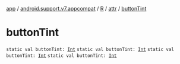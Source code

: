[app](../../../index.md) / [android.support.v7.appcompat](../../index.md) / [R](../index.md) / [attr](index.md) / [buttonTint](.)

# buttonTint

`static val buttonTint: `[`Int`](https://kotlinlang.org/api/latest/jvm/stdlib/kotlin/-int/index.html)
`static val buttonTint: `[`Int`](https://kotlinlang.org/api/latest/jvm/stdlib/kotlin/-int/index.html)
`static val buttonTint: `[`Int`](https://kotlinlang.org/api/latest/jvm/stdlib/kotlin/-int/index.html)
`static val buttonTint: `[`Int`](https://kotlinlang.org/api/latest/jvm/stdlib/kotlin/-int/index.html)